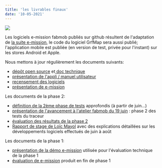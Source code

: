```yaml
---
title: 'les livrables finaux'
date: '10-05-2021'
---
```


![](car-tracks.jpg?cropResize=640,360)

Les logiciels e-mission fabmob publiés sur github résultent de l'adaptation de [la suite e-mission](https://github.com/e-mission), le code du logiciel GrfMap sera aussi publié;
l'application mobile est publiée (en version de test, privée pour l'instant) sur les stores Android et Apple.

Nous mettons à jour régulièrement les documents suivants:
- [dépôt open source](https://github.com/fabmob) et[ doc technique](https://fabmob.readthedocs.io/en/latest/)
- [présentation de l'appli / manuel utilisateur](https://docs.google.com/document/d/1X_FwiXjmWEFCLNhEXNa3-cD0FCjOURlLClCUiUoQ6PM/)
- [recensement des logiciels](https://docs.google.com/document/d/1SiRNe51Ha24H7Gga2138Mw0k2o01YjSksHw__qj3MvA/)
- [présentation de e-mission](https://docs.google.com/document/d/1Bc8grBoDX9Co8IjGtyFPuTjURt5jwRGK_xv1IhoVFJ0/)

Les documents de la phase 2:
- [définition de la 2ème phase de tests](https://docs.google.com/document/d/18_M7zkjh-yow99YohHgk_NYauvlvlpkJvl5tV1ozDTA/) approfondis (à partir de juin...)
- [présentation de l'avancement à l'atelier fabmob du 19 juin](https://oultim.frama.site/blog/atelier-fabmob-du-19-juin) : phase 2 des tests du traceur
- [évaluation des résultats de la phase 2](https://docs.google.com/document/d/1sxGn_o1Q8w70KtAFJpvNxeis1CHxJk9ps5DGWwXJrd8/)
- [Rapport de stage de Loïc Mayol](https://drive.google.com/file/d/1h7PWoA6sJBYYeRoO2OgSiibv1ZJH8VLZ/view) avec des explications détaillées sur les développements logiciels effectués de juin à août

Les documents de la phase 1:    
- [présentation de la démo e-mission](https://docs.google.com/document/d/1N40vwSMCxGoRNHz4VqMM639odDcun3wBKkIaWEG69qM/) utilisée pour l'évaluation technique de la phase 1
- [évaluation de e-mission](https://docs.google.com/document/d/1nzopT29GJGnuZyTioSuT9IxKORQGoJc9WeoIwMwKuFI/) produit en fin de phase 1
